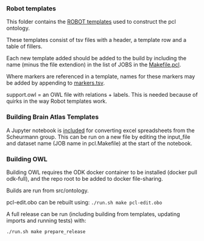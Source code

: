 ### Robot templates

This folder contains the [ROBOT templates](http://robot.obolibrary.org/template) used to construct the pcl ontology.  

These templates consist of tsv files with a header, a template row and a table of fillers.

Each new template added should be added to the build by including the name (minus the file extendion) in the list of JOBS in the [Makefile.pcl](https://github.com/obophenotype/provisional_cell_ontology/blob/master/src/ontology/pcl.Makefile#L1).

Where markers are referenced in a template, names for these markers may be added by appending to [markers.tsv](markers.tsv).

support.owl = an OWL file with relations + labels.  This is needed because of quirks in the way Robot templates work. 

### Building Brain Atlas Templates

A Jupyter notebook is [included](Process_Aevermann_Random_Forest_excel.ipynb) for converting excel spreadsheets from the Scheurmann group. This can be run on a new file by editing the input_file and dataset name (JOB  name in pcl.Makefile) at the start of the notebook.


### Building OWL

Building OWL requires the ODK docker container to be installed (docker pull odk-full), and the repo root to be added to docker file-sharing.

Builds are run from src/ontology.

pcl-edit.obo can be rebuilt using: `./run.sh make pcl-edit.obo`

A full release can be run (including building from templates, updating imports and running tests) with:

`./run.sh make prepare_release`



